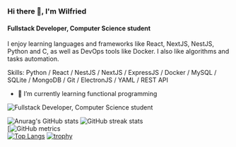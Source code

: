 ### Hi there 👋, I'm Wilfried
#### Fullstack Developer, Computer Science student
I enjoy learning languages and frameworks like React, NextJS, NestJS, Python and C, as well as DevOps tools like Docker.
I also like algorithms and tasks automation.

Skills: Python / React / NestJS / NextJS / ExpressJS / Docker / MySQL / SQLite / MongoDB / Git / ElectronJS / YAML / REST API
- 🌱 I’m currently learning functional programming 

![Fullstack Developer, Computer Science student](https://images.unsplash.com/photo-1550745165-9bc0b252726f?ixlib=rb-4.0.3&ixid=M3wxMjA3fDB8MHxwaG90by1wYWdlfHx8fGVufDB8fHx8fA%3D%3D&auto=format&fit=crop&w=1470&q=80)

![Anurag's GitHub stats](https://github-readme-stats.vercel.app/api?username=wilfreud&show_icons=true)
![GitHub streak stats](https://streak-stats.demolab.com/?user=wilfreud)  
[![GitHub metrics](https://metrics.lecoq.io/wilfreud)  
[![Top Langs](https://github-readme-stats.vercel.app/api/top-langs/?username=wilfreud)](https://github.com/anuraghazra/github-readme-stats)
[![trophy](https://github-profile-trophy.vercel.app/?username=wilfreud)](https://github.com/ryo-ma/github-profile-trophy)
